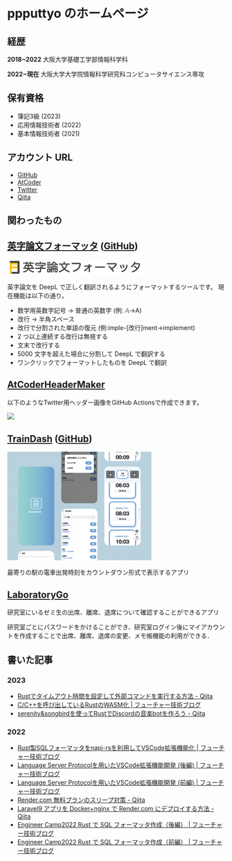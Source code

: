 # ppputtyo のホームページ

## 経歴

<b>2018~2022</b> 大阪大学基礎工学部情報科学科

<b>2022~現在</b> 大阪大学大学院情報科学研究科コンピュータサイエンス専攻

## 保有資格

- 簿記3級 (2023)
- 応用情報技術者 (2022)
- 基本情報技術者 (2021)

## アカウント URL

- [GitHub](https://github.com/ppputtyo)
- [AtCoder](https://atcoder.jp/users/ppputtyo)
- [Twitter](https://twitter.com/p_kyopro)
- [Qiita](https://qiita.com/ppputtyo)

## 関わったもの

## [英字論文フォーマッタ](https://to-normal-code.onrender.com/) ([GitHub](https://github.com/ppputtyo/ToNormalCode))

<img src="image/formatter_logo.png" height="35px">

英字論文を DeepL で正しく翻訳されるようにフォーマットするツールです。
現在機能は以下の通り。

- 数学用英数字記号 → 普通の英数字 (例: 𝔸→A)
- 改行 → 半角スペース
- 改行で分割された単語の復元 (例:imple-[改行]ment→implement)
- 2 つ以上連続する改行は無視する
- 文末で改行する
- 5000 文字を超えた場合に分割して DeepL で翻訳する
- ワンクリックでフォーマットしたものを DeepL で翻訳


## [AtCoderHeaderMaker](https://github.com/ppputtyo/AtCoderHeaderMaker)
以下のようなTwitter用ヘッダー画像をGitHub Actionsで作成できます。

<img src="https://user-images.githubusercontent.com/52311998/203693576-80f6c6c5-201d-4373-8f9b-f2caa591c842.png" width="450px">


## [TrainDash](https://train-front.vercel.app/) ([GitHub](https://github.com/yuzuki-aritomo/train_front))

<img src="image/TrainDash.jpg" height="250px">

最寄りの駅の電車出発時刻をカウントダウン形式で表示するアプリ

## [LaboratoryGo](https://play.google.com/store/apps/details?id=ac.inoue.laboratorygo)

研究室にいるゼミ生の出席、離席、退席について確認することができるアプリ

研究室ごとにパスワードをかけることができ、研究室ログイン後にマイアカウントを作成することで出席、離席、退席の変更、メモ帳機能の利用ができる．

## 書いた記事
### 2023
- [Rustでタイムアウト時間を設定して外部コマンドを実行する方法 - Qiita](https://qiita.com/ppputtyo/items/d2143dfd1ca7ac384952)
- [C/C++を呼び出しているRustのWASM化 \| フューチャー技術ブログ](https://future-architect.github.io/articles/20230605a/)
- [serenity&songbirdを使ってRustでDiscordの音楽botを作ろう - Qiita](https://qiita.com/ppputtyo/items/bf95c9ccdba3b6042031)

### 2022
- [Rust製SQLフォーマッタをnapi-rsを利用してVSCode拡張機能化 \| フューチャー技術ブログ](https://future-architect.github.io/articles/20221228a/)
- [Language Server Protocolを用いたVSCode拡張機能開発 (後編) \| フューチャー技術ブログ](https://future-architect.github.io/articles/20221125a/)
- [Language Server Protocolを用いたVSCode拡張機能開発 (前編) \| フューチャー技術ブログ](https://future-architect.github.io/articles/20221124a/)
- [Render.com 無料プランのスリープ対策 - Qiita](https://qiita.com/ppputtyo/items/2ab44303dcfabeb7b23e)
- [Laravel9 アプリを Docker+nginx で Render.com にデプロイする方法 - Qiita](https://qiita.com/ppputtyo/items/80bccea017fae16e9864)
- [Engineer Camp2022 Rust で SQL フォーマッタ作成（後編） \| フューチャー技術ブログ](https://future-architect.github.io/articles/20220916c/)
- [Engineer Camp2022 Rust で SQL フォーマッタ作成（前編） \| フューチャー技術ブログ](https://future-architect.github.io/articles/20220916b/)
